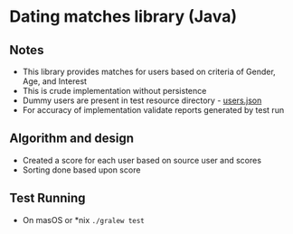 # Dating matches library (Java)

## Notes
- This library provides matches for users based on criteria of Gender, Age, and Interest
- This is crude implementation without persistence
- Dummy users are present in test resource directory - [users.json](src/test/resources/users.json)
- For accuracy of implementation validate reports generated by test run

## Algorithm and design
- Created a score for each user based on source user and scores
- Sorting done based upon score

## Test Running
 - On masOS or *nix `./gralew test`

 